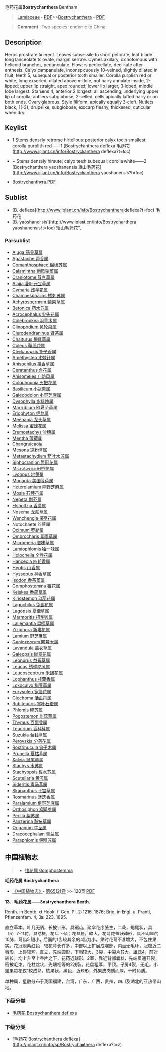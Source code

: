 毛药花属**Bostrychanthera** Bentham

> [Lamiaceae](http://www.iplant.cn/info/Lamiaceae?t=foc) - [PDF](http://www.iplant.cn/foc/pdf/Lamiaceae.pdf)>>[Bostrychanthera](http://www.iplant.cn/info/Bostrychanthera?t=foc) - [PDF](http://www.iplant.cn/foc/pdf/Bostrychanthera.pdf)

> **Comment** : 
> Two species: endemic to China.

## Description

Herbs prostrate to erect. Leaves subsessile to short petiolate; leaf blade long lanceolate to ovate, margin serrate. Cymes axillary, dichotomous with helicoid branches, pedunculate. Flowers pedicellate, declinate after anthesis. Calyx campanulate, inconspicuously 10-veined, slightly dilated in fruit; teeth 5, subequal or posterior tooth smaller. Corolla purplish red or white, long exserted, dilated above middle, not hairy annulate inside, 2-lipped; upper lip straight, apex rounded; lower lip larger, 3-lobed, middle lobe largest. Stamens 4, anterior 2 longest, all ascending, underlying upper lip of corolla; anthers subglobose, 2-celled, cells apically tufted hairy or on both ends. Ovary glabrous. Style filiform, apically equally 2-cleft. Nutlets black, 1(-3), drupelike, subglobose; exocarp fleshy, thickened, cuticular when dry.

## Keylist

* 1 Stems densely retrorse hirtellous; posterior calyx tooth smallest; corolla purplish red——1 [Bostrychanthera deflexa 毛药花](http://www.iplant.cn/info/Bostrychanthera deflexa?t=foc)
* ~ Stems densely hirsute; calyx teeth subequal; corolla white——2 [Bostrychanthera yaoshanensis 瑶山毛药花](http://www.iplant.cn/info/Bostrychanthera yaoshanensis?t=foc)

* [Bostrychanthera.PDF](http://www.iplant.cn/foc/pdf/Bostrychanthera.pdf)
## Sublist
* [B.  deflexa](http://www.iplant.cn/info/Bostrychanthera deflexa?t=foc)
 毛药花
* [B.  yaoshanensis](http://www.iplant.cn/info/Bostrychanthera yaoshanensis?t=foc) 瑶山毛药花",

### Parsublist

* [Ajuga  筋骨草属](http://www.iplant.cn/info/Ajuga?t=foc)
* [Agastache  藿香属](Agastache-藿香属.md)
* [Comanthosphace  绵穗苏属](http://www.iplant.cn/info/Comanthosphace?t=foc)
* [Calamintha  新风轮菜属](http://www.iplant.cn/info/Calamintha?t=foc)
* [Craniotome  簇序草属](http://www.iplant.cn/info/Craniotome?t=foc)
* [Alajja  菱叶元宝草属](http://www.iplant.cn/info/Alajja?t=foc)
* [Cymaria  歧伞花属](http://www.iplant.cn/info/Cymaria?t=foc)
* [Chamaesphacos  矮刺苏属](http://www.iplant.cn/info/Chamaesphacos?t=foc)
* [Achyrospermum  鳞果草属](Achyrospermum-鳞果草属.md)
* [Betonica  药水苏属](http://www.iplant.cn/info/Betonica?t=foc)
* [Acrocephalus  尖头花属](http://www.iplant.cn/info/Acrocephalus?t=foc)
* [Colebrookea  羽萼木属](http://www.iplant.cn/info/Colebrookea?t=foc)
* [Clinopodium  风轮菜属](http://www.iplant.cn/info/Clinopodium?t=foc)
* [Clerodendranthus  肾茶属](http://www.iplant.cn/info/Clerodendranthus?t=foc)
* [Chaiturus  鬃尾草属](http://www.iplant.cn/info/Chaiturus?t=foc)
* [Coleus  鞘蕊花属](http://www.iplant.cn/info/Coleus?t=foc)
* [Chelonopsis  铃子香属](http://www.iplant.cn/info/Chelonopsis?t=foc)
* [Amethystea  水棘针属](http://www.iplant.cn/info/Amethystea?t=foc)
* [Anisochilus  排香草属](http://www.iplant.cn/info/Anisochilus?t=foc)
* [Ceratanthus  角花属](http://www.iplant.cn/info/Ceratanthus?t=foc)
* [Anisomeles  广防风属](http://www.iplant.cn/info/Anisomeles?t=foc)
* [Colquhounia  火把花属](http://www.iplant.cn/info/Colquhounia?t=foc)
* [Basilicum  小冠熏属](http://www.iplant.cn/info/Basilicum?t=foc)
* [Galeobdolon  小野芝麻属](http://www.iplant.cn/info/Galeobdolon?t=foc)
* [Dysophylla  水蜡烛属](http://www.iplant.cn/info/Dysophylla?t=foc)
* [Marrubium  欧夏至草属](http://www.iplant.cn/info/Marrubium?t=foc)
* [Eriophyton  绵参属](http://www.iplant.cn/info/Eriophyton?t=foc)
* [Meehania  龙头草属](http://www.iplant.cn/info/Meehania?t=foc)
* [Melissa  蜜蜂花属](http://www.iplant.cn/info/Melissa?t=foc)
* [Eremostachys  沙穗属](http://www.iplant.cn/info/Eremostachys?t=foc)
* [Mentha  薄荷属](http://www.iplant.cn/info/Mentha?t=foc)
* [Changruicaoia  ](http://www.iplant.cn/info/Changruicaoia?t=foc)
* [Mesona  凉粉草属](http://www.iplant.cn/info/Mesona?t=foc)
* [Metastachydium  箭叶水苏属](http://www.iplant.cn/info/Metastachydium?t=foc)
* [Siphocranion  筒冠花属](http://www.iplant.cn/info/Siphocranion?t=foc)
* [Microtoena  冠唇花属](http://www.iplant.cn/info/Microtoena?t=foc)
* [Lycopus  地笋属](http://www.iplant.cn/info/Lycopus?t=foc)
* [Monarda  美国薄荷属](http://www.iplant.cn/info/Monarda?t=foc)
* [Heterolamium  异野芝麻属](http://www.iplant.cn/info/Heterolamium?t=foc)
* [Mosla  石荠苎属](http://www.iplant.cn/info/Mosla?t=foc)
* [Nepeta  荆芥属](http://www.iplant.cn/info/Nepeta?t=foc)
* [Elsholtzia  香薷属](http://www.iplant.cn/info/Elsholtzia?t=foc)
* [Nosema  龙船草属](http://www.iplant.cn/info/Nosema?t=foc)
* [Wenchengia  保亭花属](http://www.iplant.cn/info/Wenchengia?t=foc)
* [Notochaete  钩萼属](http://www.iplant.cn/info/Notochaete?t=foc)
* [Ocimum  罗勒属](http://www.iplant.cn/info/Ocimum?t=foc)
* [Ombrocharis  喜雨草属](http://www.iplant.cn/info/Ombrocharis?t=foc)
* [Micromeria  姜味草属](http://www.iplant.cn/info/Micromeria?t=foc)
* [Lamiophlomis  独一味属](http://www.iplant.cn/info/Lamiophlomis?t=foc)
* [Holocheila  全唇花属](http://www.iplant.cn/info/Holocheila?t=foc)
* [Hanceola  四轮香属](http://www.iplant.cn/info/Hanceola?t=foc)
* [Hyptis  山香属](http://www.iplant.cn/info/Hyptis?t=foc)
* [Hyssopus  神香草属](http://www.iplant.cn/info/Hyssopus?t=foc)
* [Isodon  香茶菜属](http://www.iplant.cn/info/Isodon?t=foc)
* [Gomphostemma  锥花属](http://www.iplant.cn/info/Gomphostemma?t=foc)
* [Keiskea  香简草属](http://www.iplant.cn/info/Keiskea?t=foc)
* [Kinostemon  动蕊花属](http://www.iplant.cn/info/Kinostemon?t=foc)
* [Lagochilus  兔唇花属](http://www.iplant.cn/info/Lagochilus?t=foc)
* [Lagopsis  夏至草属](http://www.iplant.cn/info/Lagopsis?t=foc)
* [Marmoritis  扭连钱属](http://www.iplant.cn/info/Marmoritis?t=foc)
* [Lallemantia  扁柄草属](http://www.iplant.cn/info/Lallemantia?t=foc)
* [Ziziphora  新塔花属](http://www.iplant.cn/info/Ziziphora?t=foc)
* [Lamium  野芝麻属](http://www.iplant.cn/info/Lamium?t=foc)
* [Geniosporum  网萼木属](http://www.iplant.cn/info/Geniosporum?t=foc)
* [Lavandula  薰衣草属](http://www.iplant.cn/info/Lavandula?t=foc)
* [Galeopsis  鼬瓣花属](http://www.iplant.cn/info/Galeopsis?t=foc)
* [Leonurus  益母草属](http://www.iplant.cn/info/Leonurus?t=foc)
* [Leucas  绣球防风属](http://www.iplant.cn/info/Leucas?t=foc)
* [Leucosceptrum  米团花属](http://www.iplant.cn/info/Leucosceptrum?t=foc)
* [Lophanthus  扭藿香属](http://www.iplant.cn/info/Lophanthus?t=foc)
* [Loxocalyx  斜萼草属](http://www.iplant.cn/info/Loxocalyx?t=foc)
* [Eurysolen  宽管花属](http://www.iplant.cn/info/Eurysolen?t=foc)
* [Glechoma  活血丹属](http://www.iplant.cn/info/Glechoma?t=foc)
* [Rubiteucris  掌叶石蚕属](http://www.iplant.cn/info/Rubiteucris?t=foc)
* [Phlomis  糙苏属](http://www.iplant.cn/info/Phlomis?t=foc)
* [Pogostemon  刺蕊草属](http://www.iplant.cn/info/Pogostemon?t=foc)
* [Thymus  百里香属](http://www.iplant.cn/info/Thymus?t=foc)
* [Teucrium  香科科属](http://www.iplant.cn/info/Teucrium?t=foc)
* [Suzukia  台钱草属](http://www.iplant.cn/info/Suzukia?t=foc)
* [Perovskia  分药花属](http://www.iplant.cn/info/Perovskia?t=foc)
* [Rostrinucula  钩子木属](http://www.iplant.cn/info/Rostrinucula?t=foc)
* [Prunella  夏枯草属](http://www.iplant.cn/info/Prunella?t=foc)
* [Salvia  鼠尾草属](http://www.iplant.cn/info/Salvia?t=foc)
* [Stachys  水苏属](http://www.iplant.cn/info/Stachys?t=foc)
* [Stachyopsis  假水苏属](http://www.iplant.cn/info/Stachyopsis?t=foc)
* [Scutellaria  黄芩属](http://www.iplant.cn/info/Scutellaria?t=foc)
* [Sideritis  毒马草属](http://www.iplant.cn/info/Sideritis?t=foc)
* [Skapanthus  子宫草属](http://www.iplant.cn/info/Skapanthus?t=foc)
* [Rosmarinus  迷迭香属](http://www.iplant.cn/info/Rosmarinus?t=foc)
* [Paralamium  假野芝麻属](http://www.iplant.cn/info/Paralamium?t=foc)
* [Orthosiphon  鸡脚参属](http://www.iplant.cn/info/Orthosiphon?t=foc)
* [Perilla  紫苏属](http://www.iplant.cn/info/Perilla?t=foc)
* [Panzerina  脓疮草属](http://www.iplant.cn/info/Panzerina?t=foc)
* [Origanum  牛至属](http://www.iplant.cn/info/Origanum?t=foc)
* [Dracocephalum  青兰属](http://www.iplant.cn/info/Dracocephalum?t=foc)
* [Paraphlomis  假糙苏属](http://www.iplant.cn/info/Paraphlomis?t=foc)

## 中国植物志

> * [锥花属  Gomphostemma](http://www.iplant.cn/info/Gomphostemma?t=z)

**毛药花属 Bostrychanthera**

* [《中国植物志》](http://www.iplant.cn/frps)- [第65(2)卷](http://www.iplant.cn/frps/vol/65(2)) >> 120页 [PDF](http://www.iplant.cn/frps/pdf/65(2)/120y.pdf)

**13．毛药花属——Bostrychanthera Benth.**

Renth. in Bentb. et Hook. f. Gen. Pl. 2: 1216. 1876; Briq. in Engl. u. Prantl, Pflanzenfam. 4, 3a: 223. 1895.

直立草本。叶几无柄，长披针形，具锯齿。聚伞花序腋生，二歧，蝎尾状，具（5）7-11花，具总梗，花后下倾；花具梗，略大。花萼陀螺状钟形，具不明显的10脉，萼齿5,短小，后面的1齿较其余的4齿为小，果时花萼不甚增大，不包住果实。花冠淡紫红色，较花萼长许多，中部以上扩展成喉部，内面无毛环，冠檐近二唇形，上唇较短，直立，先端圆形，下唇较大，3裂，中裂片较大。雄蕊4，前对较长，均上升至上唇片之下，花药近球形，2室，靠近背部囊状，先端贯通开裂，密被毛束。花柱丝状，先端相等的2浅裂。花盘粗厚，平顶。子房4裂，无毛。小坚果每花仅1枚成熟，核果状，黑色，近球形，外果皮肉质而厚，干时角质。

单种属，星散分布于我国福建，台湾，广东，广西，贵州，四川及湖北的亚热带山地。

### 下级分类
* [毛药花  Bostrychanthera deflexa](Bostrychanthera-deflexa-毛药花.md)

### 下级分类
* [毛药花  Bostrychanthera deflexa](http://iplant.cn/info/sp/Bostrychanthera deflexa?t=z)

